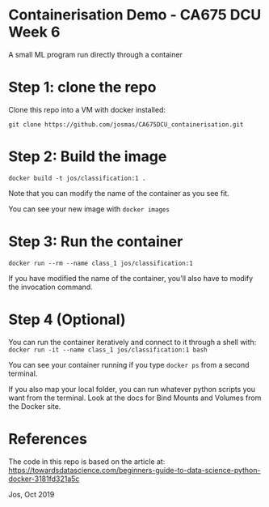 # Containerisation Demo - CA675 DCU Week 6
A small ML program run directly through a container

# Step 1: clone the repo
Clone this repo into a VM with docker installed:

`git clone https://github.com/josmas/CA675DCU_containerisation.git`

# Step 2: Build the image
`docker build -t jos/classification:1 .`

Note that you can modify the name of the container as you see fit.

You can see your new image with `docker images`

# Step 3: Run the container
`docker run --rm --name class_1 jos/classification:1`

If you have modified the name of the container, you'll also have to modify the
invocation command.

# Step 4 (Optional)
You can run the container iteratively and connect to it through a shell with:
`docker run -it --name class_1 jos/classification:1 bash`

You can see your container running if you type `docker ps` from a second
terminal.

If you also map your local folder, you can run whatever python scripts you want
from the terminal. Look at the docs for Bind Mounts and Volumes from the Docker
site.

# References
The code in this repo is based on the article at: https://towardsdatascience.com/beginners-guide-to-data-science-python-docker-3181fd321a5c

Jos, Oct 2019
